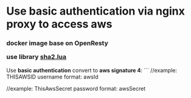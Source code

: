 <h1>Use basic authentication via nginx proxy to access aws</h1>
<h3>
docker image base on OpenResty 

use library <a href="https://github.com/Egor-Skriptunoff/pure_lua_SHA.git">sha2.lua</a>
</h3>
Use <b>basic authentication</b> convert to <b>aws signature 4</b>:
```
//example: </servicename.us-east-1.es.amazonaws.com>THISAWSID
username format: </awsHost>awsId

//example: ThisAwsSecret
password format: awsSecret
```